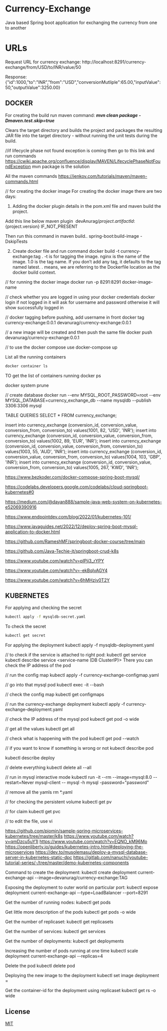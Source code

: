 # Currency-Exchange
Java based Spring boot application for exchanging the currency from one to another

# URLs
Request URL for currency exchange: http://localhost:8291/currency-exchange/from/USD/to/INR/value/50

Response:
{"id":1000,"to":"INR","from":"USD","conversionMutliple":65.00,"inputValue":50,"outputValue":3250.00}


## DOCKER

For creating the build run maven command:
***mvn clean package -Dmaven.test.skip=true***

Clears the target directory and builds the project and packages the resulting JAR file into the target directory - without running the unit tests during the build.

//if lifecycle phase not found exception is coming then go to this link and run commands
https://cwiki.apache.org/confluence/display/MAVEN/LifecyclePhaseNotFoundException
mvn package is the solution

All the maven commands
https://jenkov.com/tutorials/maven/maven-commands.html

// for creating the docker image
For creating the docker image there are two days:
1) Adding the docker plugin details in the pom.xml file and maven build the project.

Add this line below maven plugin
<configuration>
<image>
<name>devAnurag/${project.artifactId}:${project.version}
</image>
<pullPolicy>IF_NOT_PRESENT</pullPolicy>
</configuration>

Then run this command in maven build..
spring-boot:build-image -DskipTests

2) Create docker file and run command
   docker build -t currency-exchange:tag .
   -t is for tagging the image.
   nginx is the name of the image.
   1.0 is the tag name. If you don’t add any tag, it defaults to the tag named latest.
   . means, we are referring to the Dockerfile location as the docker build context.

// for running the docker image
docker run -p 8291:8291 docker-image-name

// check whether you are logged in using your docker credentials
docker login
if not logged in it will ask for username and password otherwise it will show successfully logged in

// docker tagging before pushing, add username in front
docker tag currency-exchange:0.0.1 devanurag/currency-exchange:0.0.1

// a new image will be created and then push the same file
docker push devanurag/currency-exchange:0.0.1

// to use the docker compose
use docker-compose up

List all the running containers
```bash
docker container ls
```
TO get the list of containers running
docker ps

docker system prune

// create database
docker run --env MYSQL_ROOT_PASSWORD=root --env MYSQL_DATABASE=currency_exchange_db --name mysqldb --publish 3306:3306 mysql

TABLE QUERIES
SELECT * FROM currency_exchange;

insert into currency_exchange (conversion_id, conversion_value, conversion_from, conversion_to)
values(1001, 82, 'USD', 'INR');
insert into currency_exchange (conversion_id, conversion_value, conversion_from, conversion_to)
values(1002, 89, 'EUR', 'INR');
insert into currency_exchange (conversion_id, conversion_value, conversion_from, conversion_to)
values(1003, 55, 'AUD', 'INR');
insert into currency_exchange (conversion_id, conversion_value, conversion_from, conversion_to)
values(1004, 103, 'GBP', 'INR');
insert into currency_exchange (conversion_id, conversion_value, conversion_from, conversion_to)
values(1005, 267, 'KWD', 'INR');



https://www.bezkoder.com/docker-compose-spring-boot-mysql/

https://codelabs.developers.google.com/codelabs/cloud-springboot-kubernetes#0

https://medium.com/@dayan888/sample-java-web-system-on-kubernetes-e52069390916

https://www.endpointdev.com/blog/2022/01/kubernetes-101/

https://www.javaguides.net/2022/12/deploy-spring-boot-mysql-application-to-docker.html

https://github.com/RameshMF/springboot-docker-course/tree/main

https://github.com/Java-Techie-jt/springboot-crud-k8s

https://www.youtube.com/watch?v=pIPji3_rYPY

https://www.youtube.com/watch?v=-ekBqIvAGY4

https://www.youtube.com/watch?v=6hMHziv0T2Y


## KUBERNETES

For applying and checking the secret

```bash
kubectl apply -f mysqldb-secret.yaml
```

To check the secret
```bash
kubectl get secret
```


For applying the deployment
kubectl apply -f mysqldb-deployment.yaml

// to check if the service is attached to right pod:
kubectl get service
kubectl describe service <service-name (DB ClusterIP)>
There you can check the IP address of the pod

// run the config map
kubectl apply -f currency-exchange-configmap.yaml

// go into that mysql pod
kubectl exec -it <pod-name> --bash

// check the config map
kubectl get configmaps

// run the currency-exchange deployment
kubectl apply -f currency-exchange-deployment.yaml

// check the IP address of the mysql pod
kubectl get pod -o wide

// get all the values
kubectl get all

// check what is happening with the pod
kubectl get pod --watch

// if you want to know if something is wrong or not
kubectl describe pod <pod-name>

kubectl describe deploy

// delete everything
kubectl delete all --all

// run in mysql interactive mode
kubectl run -it --rm --image=mysql:8.0 --restart=Never mysql-client -- mysql -h mysql -password="password"

// remove all the yamls
rm *.yaml

// for checking the persistent volume
kubectl get pv

// for claim
kubectl get pvc

// to edit the file, use 
vi <yaml file>

https://github.com/piomin/sample-spring-microservices-kubernetes/tree/master/k8s
https://www.youtube.com/watch?v=qmDzcu5uY1I
https://www.youtube.com/watch?v=EQNO_kM96Mo
https://openliberty.io/guides/kubernetes-intro.html#deploying-the-microservices
https://dev.to/musolemasu/deploy-a-mysql-database-server-in-kubernetes-static-dpc
https://gitlab.com/nanuchi/youtube-tutorial-series/-/tree/master/demo-kubernetes-components


Command to create the deployment:
kubectl create deployment current-exchange-api --image=devanurag/currency-exchange:TAG

Exposing the deployment to outer world on particular port:
kubectl expose deployment current-exchange-api --type=LoadBalancer --port=8291

Get the number of running nodes:
kubectl get pods

Get little more description of the pods
kubectl get pods -o wide

Get the number of replicaset:
kubectl get replicasets

Get the number of services:
kubectl get services

Get the number of deployments:
kubectl get deployments

Increasing the number of pods running at one time
kubectl scale deployment current-exchange-api --replicas=4

Delete the pod
kubectl delete pod <pod-id>

Deploying the new image to the deployment
kubectl set image deployment <deployment-id> <container-id>=<image-name>

Get the container-id for the deployment using replicaset
kubectl get rs -o wide



## License

[MIT](https://choosealicense.com/licenses/mit/)